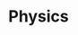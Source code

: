 ---
category: [physics] #Category ID.
hue: var(--c-themeHueRed) #Category hue. See note [1].
title: Physics #Category title.
description: &nbsp
---